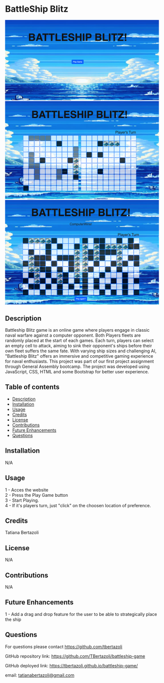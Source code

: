 # BattleShip Blitz

<img src="assets/images/image1.png">

<img src="assets/images/image2.png">

<img src="assets/images/image3.png">

## Description

Battleship Blitz game is an online game where players engage in classic naval warfare against a computer opponent. Both Players fleets are randomly placed at the start of each games. Each turn, players can select an empty cell to attack, aiming to sink their opponent's ships before their own fleet suffers the same fate. With varying ship sizes and challenging AI, "Battleship Blitz" offers an immersive and competitive gaming experience for naval enthusiasts.
This project was part of our first project assignment through General Assembly bootcamp. The project was developed using JavaScript, CSS, HTML and some Bootstrap for better user experience.

## Table of contents

- [Description](#description)
- [Installation](#installation)
- [Usage](#usage)
- [Credits](#credits)
- [License](#license)
- [Contributions](#contributions)
- [Future Enhancements](#future-enhancements)
- [Questions](#questions)

## Installation

N/A

## Usage

1 - Acces the website  
2 - Press the Play Game button  
3 - Start Playing.  
4 - If it's players turn, just "click" on the choosen location of preference.

## Credits

Tatiana Bertazoli

## License

N/A

## Contributions

N/A

## Future Enhancements

1 - Add a drag and drop feature for the user to be able to strategically place the ship

## Questions

For questions please contact https://github.com/tbertazoli

GitHub repository link: https://github.com/TBertazoli/battleship-game

GitHub deployed link: https://tbertazoli.github.io/battleship-game/

email: tatianabertazoli@gmail.com
